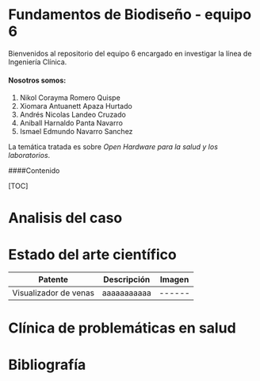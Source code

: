 # Fundamentos de Biodiseño - equipo 6
Bienvenidos al repositorio del equipo 6 encargado en investigar la línea de Ingeniería Clínica.
#### Nosotros somos:
1. Nikol Corayma Romero Quispe 
2. Xiomara Antuanett Apaza Hurtado 
3. Andrés Nicolas Landeo Cruzado 
4. Aniball Harnaldo Panta Navarro 
5. Ismael Edmundo Navarro Sanchez

La temática tratada es sobre _*Open Hardware para la salud y los laboratorios*_.

####Contenido

 [TOC]

# Analisis del caso

# Estado del arte científico

| Patente | Descripción | Imagen |
| ------- | ----------- | ------ |
| Visualizador de venas | aaaaaaaaaaa | ------ |


# Clínica de problemáticas en salud

# Bibliografía
